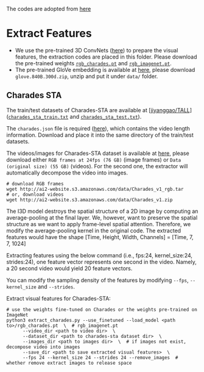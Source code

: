 The codes are adopted from [here](https://github.com/26hzhang/VSLNet/tree/master/prepare)

# Extract Features

- We use the pre-trained 3D ConvNets ([here](https://github.com/piergiaj/pytorch-i3d)) to prepare the visual features, the 
extraction codes are placed in this folder. Please download the pre-trained weights [`rgb_charades.pt`](
https://github.com/piergiaj/pytorch-i3d/blob/master/models/rgb_charades.pt) and [`rgb_imagenet.pt`](
https://github.com/piergiaj/pytorch-i3d/blob/master/models/rgb_imagenet.pt). 
- The pre-trained GloVe embedding is available at [here](https://nlp.stanford.edu/projects/glove/), please download
`glove.840B.300d.zip`, unzip and put it under `data/` folder.

## Charades STA
The train/test datasets of Charades-STA are available at [[jiyanggao/TALL]](https://github.com/jiyanggao/TALL) 
([`charades_sta_train.txt`](https://drive.google.com/file/d/1ZjG7wJpPSMIBYnW7BAG2u9VVEoNvFm5c/view) and 
[`charades_sta_test.txt`](https://drive.google.com/file/d/1QG4MXFkoj6JFU0YK5olTY75xTARKSW5e/view)).

The `charades.json` file is required ([here](https://github.com/piergiaj/super-events-cvpr18/blob/master/data/charades.json)), 
which contains the video length information. Download and place it into the same directory of the train/test datasets.

The videos/images for Charades-STA dataset is available at [here](https://allenai.org/plato/charades/), please download 
either `RGB frames at 24fps (76 GB)` (image frames) or `Data (original size) (55 GB)` (videos). For the second one, the 
extractor will automatically decompose the video into images.
```shell script
# download RGB frames
wget http://ai2-website.s3.amazonaws.com/data/Charades_v1_rgb.tar
# or, download videos
wget http://ai2-website.s3.amazonaws.com/data/Charades_v1.zip
```

The I3D model destroys the spatial structure of a 2D image by computing an average-pooling at the final layer. We, however, want to
preserve the spatial structure as we want to apply frame-level spatial attention. Therefore, we modify the average-pooling kernel in
the original code. The extracted features would have the shape \[Time, Height, Width, Channels\] = \[Time, 7, 7, 1024\]

Extracting features using the below command (i.e., fps:24, kernel_size:24, strides:24), one feature vector represents one second in the video. Namely, a 20 second video would yield 20 feature vectors. 

You can modify the sampling density of the features by modifying `--fps`, `--kernel_size` and `--strides`.

Extract visual features for Charades-STA:
```shell script
# use the weights fine-tuned on Charades or the weights pre-trained on ImageNet
python3 extract_charades.py --use_finetuned --load_model <path to>/rgb_charades.pt  \  # rgb_imagenet.pt
      --video_dir <path to video dir>  \
      --dataset_dir <path to charades-sta dataset dir>  \
      --images_dir <path to images dir>  \  # if images not exist, decompose video into images
      --save_dir <path to save extracted visual features>  \
      --fps 24 --kernel_size 24 --strides 24 --remove_images  # whether remove extract images to release space
```